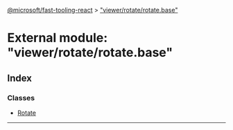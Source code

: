 [@microsoft/fast-tooling-react](../README.md) > ["viewer/rotate/rotate.base"](../modules/_viewer_rotate_rotate_base_.md)

# External module: "viewer/rotate/rotate.base"

## Index

### Classes

* [Rotate](../classes/_viewer_rotate_rotate_base_.rotate.md)

---

